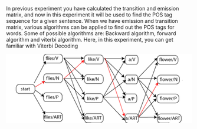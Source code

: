 In previous experiment you have calculated the transition and emission matrix, and now in this experiment it will be used to find the POS tag sequence for a given sentence. When we have emission and transition matrix, various algorithms can be applied to find out the POS tags for words. Some of possible algorithms are: Backward algorithm, forward algorithm and viterbi algorithm. Here, in this experiment, you can get familiar with Viterbi Decoding

<img src="images/viterbi-4.gif">

